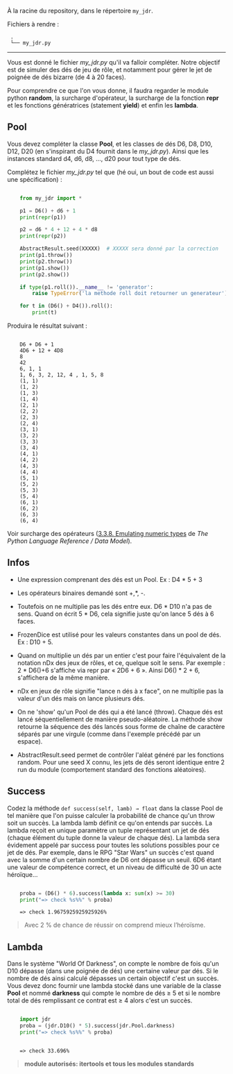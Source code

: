 À la racine du repository, dans le répertoire `my_jdr`.

Fichiers à rendre :

```
 .
 └── my_jdr.py

```

---

Vous est donné le fichier *my_jdr.py* qu'il va falloir compléter. Notre objectif est de simuler des dés de jeu de rôle,
et notamment pour gérer le jet de poignée de dés bizarre (de 4 à 20 faces).

Pour comprendre ce que l'on vous donne, il faudra regarder le module python **random**, la surcharge d'opérateur, la surcharge de la fonction **repr** et les fonctions génératrices (statement **yield**) et enfin les **lambda**.

Pool
-----
Vous devez compléter la classe **Pool**, et les classes de dés D6, D8, D10, D12, D20 (en s'inspirant du D4 fournit dans le *my_jdr.py*).
Ainsi que les instances standard d4, d6, d8, ..., d20 pour tout type de dés.

Complétez le fichier *my_jdr.py* tel que (hé oui, un bout de code est aussi une spécification) :

```python

    from my_jdr import *

    p1 = D6() + d6 + 1
    print(repr(p1))

    p2 = d6 * 4 + 12 + 4 * d8
    print(repr(p2))

    AbstractResult.seed(XXXXX)  # XXXXX sera donné par la correction
    print(p1.throw())
    print(p2.throw())
    print(p1.show())
    print(p2.show())

    if type(p1.roll()).__name__ != 'generator':
        raise TypeError('la methode roll doit retourner un generateur')

    for t in (D6() + D4()).roll():
        print(t)
```

Produira le résultat suivant :

```shell

    D6 + D6 + 1
    4D6 + 12 + 4D8
    8
    42
    6, 1, 1
    1, 6, 3, 2, 12, 4 , 1, 5, 8
    (1, 1)
    (1, 2)
    (1, 3)
    (1, 4)
    (2, 1)
    (2, 2)
    (2, 3)
    (2, 4)
    (3, 1)
    (3, 2)
    (3, 3)
    (3, 4)
    (4, 1)
    (4, 2)
    (4, 3)
    (4, 4)
    (5, 1)
    (5, 2)
    (5, 3)
    (5, 4)
    (6, 1)
    (6, 2)
    (6, 3)
    (6, 4)
```

Voir surcharge des opérateurs ([3.3.8. Emulating numeric types](https://docs.python.org/3/reference/datamodel.html#emulating-numeric-types) de *The Python Language Reference / Data Model*).

Infos
------

* Une expression comprenant des dés est un Pool. Ex : D4 \* 5 + 3

* Les opérateurs binaires demandé sont +,\*, -. 

* Toutefois on ne multiplie pas les dés entre eux. D6 \* D10 n'a pas de sens.
Quand on écrit 5 \* D6, cela signifie juste qu'on lance 5 dés à 6 faces.

* FrozenDice est utilisé pour les valeurs constantes dans un pool de dés. Ex : D10 + 5.

* Quand on multiplie un dés par un entier c'est pour faire l'équivalent de la notation nDx des jeux de rôles, et ce, quelque soit le sens. 
Par exemple : 2 \* D6()+6 s'affiche via repr par « 2D6 + 6 ».
Ainsi D6() \* 2 + 6, s'affichera de la même manière.

* nDx en jeux de rôle signifie "lance n dés à x face", on ne multiplie pas la valeur d'un dés mais on lance plusieurs dés.

* On ne 'show' qu'un Pool de dés qui a été lancé (throw). Chaque dés est lancé séquentiellement de manière pseudo-aléatoire. La méthode show retourne la séquence des dés lancés sous forme de chaîne de caractère séparés par une virgule (comme dans l'exemple précédé par un espace).

* AbstractResult.seed permet de contrôler l'aléat généré par les fonctions random. Pour une seed X connu, les jets de dés seront identique entre 2 run du module (comportement standard des fonctions aléatoires).

Success 
------- 
Codez la méthode `def success(self, lamb) → float` dans la classe Pool de tel manière que l'on puisse calculer la probabilité de chance qu'un throw soit un succès. La lambda lamb définit ce qu'on entends par succès. La lambda reçoit en unique paramètre un tuple représentant un jet de dés (chaque élément du tuple donne la valeur de chaque dés). La lambda sera évidement appelé par success pour toutes les solutions possibles pour ce jet de dés.
Par exemple, dans le RPG "Star Wars" un succès c'est quand avec la somme d'un certain nombre de D6 ont dépasse un seuil. 6D6 étant une valeur de compétence correct, et un niveau de difficulté de 30 un acte héroïque...

```python

    proba = (D6() * 6).success(lambda x: sum(x) >= 30)
    print("=> check %s%%" % proba)
```

```shell
    => check 1.9675925925925926%
```

> Avec 2 % de chance de réussir on comprend mieux l’héroïsme.

Lambda 
------
Dans le système "World Of Darkness", on compte le nombre de fois qu'un D10 dépasse (dans une poignée de dés) une certaine valeur par dés. Si le nombre de dés ainsi calculé dépasses un certain objectif c'est un succès.
Vous devez donc fournir une lambda stocké dans une variable de la classe __Pool__ et nommé __darkness__ qui compte le nombre de dés ≥ 5 et si le nombre total de dés remplissant ce contrat est ≥ 4 alors c'est un succès.

```python

    import jdr
    proba = (jdr.D10() * 5).success(jdr.Pool.darkness)
    print("=> check %s%%" % proba)
```

```shell

    => check 33.696%

```

> **module autorisés: itertools et tous les modules standards**
